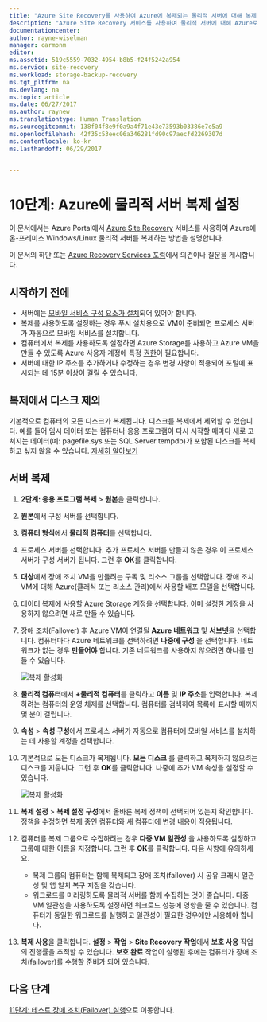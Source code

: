 ```yaml
---
title: "Azure Site Recovery를 사용하여 Azure에 복제되는 물리적 서버에 대해 복제 설정 | Microsoft Docs"
description: "Azure Site Recovery 서비스를 사용하여 물리적 서버에 대해 Azure로 복제를 설정하는 데 필요한 단계를 요약합니다."
documentationcenter: 
author: rayne-wiselman
manager: carmonm
editor: 
ms.assetid: 519c5559-7032-4954-b8b5-f24f5242a954
ms.service: site-recovery
ms.workload: storage-backup-recovery
ms.tgt_pltfrm: na
ms.devlang: na
ms.topic: article
ms.date: 06/27/2017
ms.author: raynew
ms.translationtype: Human Translation
ms.sourcegitcommit: 138f04f8e9f0a9a4f71e43e73593b03386e7e5a9
ms.openlocfilehash: 42f35c53eec06a346281fd90c97aecfd2269307d
ms.contentlocale: ko-kr
ms.lasthandoff: 06/29/2017


---
```

# <a name="step-10-enable-replication-for-physical-servers-to-azure"></a>10단계: Azure에 물리적 서버 복제 설정


이 문서에서는 Azure Portal에서 [Azure Site Recovery](site-recovery-overview.md) 서비스를 사용하여 Azure에 온-프레미스 Windows/Linux 물리적 서버를 복제하는 방법을 설명합니다.

이 문서의 하단 또는 [Azure Recovery Services 포럼](https://social.msdn.microsoft.com/forums/azure/home?forum=hypervrecovmgr)에서 의견이나 질문을 게시합니다.


## <a name="before-you-start"></a>시작하기 전에

- 서버에는 [모바일 서비스 구성 요소가 설치](physical-walkthrough-install-mobility.md)되어 있어야 합니다.
- 복제를 사용하도록 설정하는 경우 푸시 설치용으로 VM이 준비되면 프로세스 서버가 자동으로 모바일 서비스를 설치합니다.
- 컴퓨터에서 복제를 사용하도록 설정하면 Azure Storage를 사용하고 Azure VM을 만들 수 있도록 Azure 사용자 계정에 특정 [권한](site-recovery-role-based-linked-access-control.md#permissions-required-to-enable-replication-for-new-virtual-machines)이 필요합니다.
- 서버에 대한 IP 주소를 추가하거나 수정하는 경우 변경 사항이 적용되어 포털에 표시되는 데 15분 이상이 걸릴 수 있습니다.


## <a name="exclude-disks-from-replication"></a>복제에서 디스크 제외

기본적으로 컴퓨터의 모든 디스크가 복제됩니다. 디스크를 복제에서 제외할 수 있습니다. 예를 들어 임시 데이터 또는 컴퓨터나 응용 프로그램이 다시 시작할 때마다 새로 고쳐지는 데이터(예: pagefile.sys 또는 SQL Server tempdb)가 포함된 디스크를 복제하고 싶지 않을 수 있습니다. [자세히 알아보기](site-recovery-exclude-disk.md)

## <a name="replicate-servers"></a>서버 복제

1. **2단계: 응용 프로그램 복제** > **원본**을 클릭합니다.
2. **원본**에서 구성 서버를 선택합니다.
3. **컴퓨터 형식**에서 **물리적 컴퓨터**를 선택합니다.
4. 프로세스 서버를 선택합니다. 추가 프로세스 서버를 만들지 않은 경우 이 프로세스 서버가 구성 서버가 됩니다. 그런 후 **OK**를 클릭합니다.
5. **대상**에서 장애 조치 VM을 만들려는 구독 및 리소스 그룹을 선택합니다. 장애 조치 VM에 대해 Azure(클래식 또는 리소스 관리)에서 사용할 배포 모델을 선택합니다.
6. 데이터 복제에 사용할 Azure Storage 계정을 선택합니다. 이미 설정한 계정을 사용하지 않으려면 새로 만들 수 있습니다.
7. 장애 조치(Failover) 후 Azure VM이 연결될 **Azure 네트워크** 및 **서브넷**을 선택합니다. 컴퓨터마다 Azure 네트워크를 선택하려면 **나중에 구성** 을 선택합니다. 네트워크가 없는 경우 **만들어야** 합니다. 기존 네트워크를 사용하지 않으려면 하나를 만들 수 있습니다.

    ![복제 활성화](./media/physical-walkthrough-enable-replication/targetsettings.png)

8. **물리적 컴퓨터**에서 **+물리적 컴퓨터**를 클릭하고 **이름** 및 **IP 주소**를 입력합니다. 복제하려는 컴퓨터의 운영 체제를 선택합니다. 컴퓨터를 검색하여 목록에 표시할 때까지 몇 분이 걸립니다.
9. **속성** > **속성 구성**에서 프로세스 서버가 자동으로 컴퓨터에 모바일 서비스를 설치하는 데 사용할 계정을 선택합니다.
10. 기본적으로 모든 디스크가 복제됩니다. **모든 디스크** 를 클릭하고 복제하지 않으려는 디스크를 지웁니다. 그런 후 **OK**를 클릭합니다. 나중에 추가 VM 속성을 설정할 수 있습니다.

    ![복제 활성화](./media/physical-walkthrough-enable-replication/enable-replication6.png)
11. **복제 설정** > **복제 설정 구성**에서 올바른 복제 정책이 선택되어 있는지 확인합니다. 정책을 수정하면 복제 중인 컴퓨터와 새 컴퓨터에 변경 내용이 적용됩니다.
12. 컴퓨터를 복제 그룹으로 수집하려는 경우 **다중 VM 일관성** 을 사용하도록 설정하고 그룹에 대한 이름을 지정합니다. 그런 후 **OK**를 클릭합니다. 다음 사항에 유의하세요.

    * 복제 그룹의 컴퓨터는 함께 복제되고 장애 조치(failover) 시 공유 크래시 일관성 및 앱 일치 복구 지점을 갖습니다.
    * 워크로드를 미러링하도록 물리적 서버를 함께 수집하는 것이 좋습니다. 다중 VM 일관성을 사용하도록 설정하면 워크로드 성능에 영향을 줄 수 있습니다. 컴퓨터가 동일한 워크로드를 실행하고 일관성이 필요한 경우에만 사용해야 합니다.

13. **복제 사용**을 클릭합니다. **설정** > **작업** > **Site Recovery 작업**에서 **보호 사용** 작업의 진행률을 추적할 수 있습니다. **보호 완료** 작업이 실행된 후에는 컴퓨터가 장애 조치(failover)를 수행할 준비가 되어 있습니다.

## <a name="next-steps"></a>다음 단계

[11단계: 테스트 장애 조치(Failover) 실행](physical-walkthrough-test-failover.md)으로 이동합니다.

